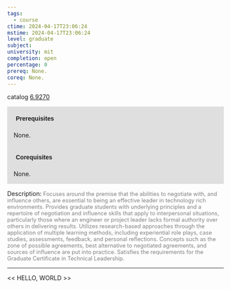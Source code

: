 ```yaml
---
tags:
  - course
ctime: 2024-04-17T23:06:24
mstime: 2024-04-17T23:06:24
level: graduate
subject: 
university: mit
completion: open
percentage: 0
prereq: None.
coreq: None.
---
```


catalog [6.9270](http://student.mit.edu/catalog/m6e.html#6.9270)

<span style="display: block; padding: 15px; background-color: rgb(100, 100, 100, 0.2);"><font id="m_prereq3440_0" style="display: block; font-family: Arial, sans-serif; font-weight: bold; padding: 5px">Prerequisites</font><br><span id="prereq3440_0">None.</span></span>
<span style="display: block; padding: 15px; background-color: rgb(100, 100, 100, 0.2);"><font id="m_coreq3440_0" style="display: block; font-family: Arial, sans-serif; font-weight: bold; padding: 5px">Corequisites</font><br><span id="coreq3440_0">None.</span></span>

<font style="">Description:</font>
<font style="color: grey; font-size: 0.8rem;">Focuses around the premise that the abilities to negotiate with, and influence others, are essential to being an effective leader in technology rich environments. Provides graduate students with underlying principles and a repertoire of negotiation and influence skills that apply to interpersonal situations, particularly those where an engineer or project leader lacks formal authority over others in delivering results. Utilizes research-based approaches through the application of multiple learning methods, including experiential role plays, case studies, assessments, feedback, and personal reflections. Concepts such as the zone of possible agreements, best alternative to negotiated agreements, and sources of influence are put into practice. Satisfies the requirements for the Graduate Certificate in Technical Leadership.</font>



---

<< HELLO, WORLD >>
